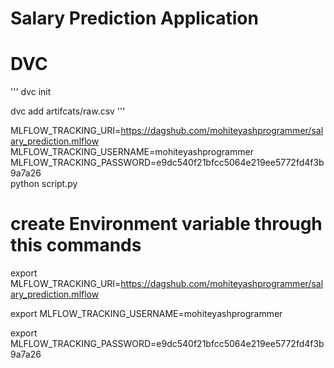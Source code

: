 # Salary Prediction Application

# DVC
'''
dvc init

dvc add artifcats/raw.csv
'''

MLFLOW_TRACKING_URI=https://dagshub.com/mohiteyashprogrammer/salary_prediction.mlflow \
MLFLOW_TRACKING_USERNAME=mohiteyashprogrammer \
MLFLOW_TRACKING_PASSWORD=e9dc540f21bfcc5064e219ee5772fd4f3b9a7a26 \
python script.py

# create Environment variable through this commands

export MLFLOW_TRACKING_URI=https://dagshub.com/mohiteyashprogrammer/salary_prediction.mlflow

export MLFLOW_TRACKING_USERNAME=mohiteyashprogrammer

export MLFLOW_TRACKING_PASSWORD=e9dc540f21bfcc5064e219ee5772fd4f3b9a7a26